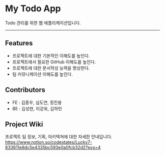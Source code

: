 # My Todo App

Todo 관리를 위한 웹 애플리케이션입니다.
- - - -
## Features
- 프로젝트에 대한 기본적인 이해도를 높인다.
- 프로젝트에서 필요한 GitHub 이해도를 높인다.
- 프로젝트에 대한 문서작성 능력을 향상한다.
- 팀 커뮤니케이션 이해도를 높인다.

## Contributors
- FE : 김종우, 심도연, 정진용
- BE : 김성현, 이강욱, 김하민

## Project Wiki

프로젝트 팀 정보, 기획, 아키텍쳐에 대한 자세한 안내입니다.
https://www.notion.so/codestates/Lucky7-833611e8dc5e4335bc593e0a0fcb32d2?pvs=4
